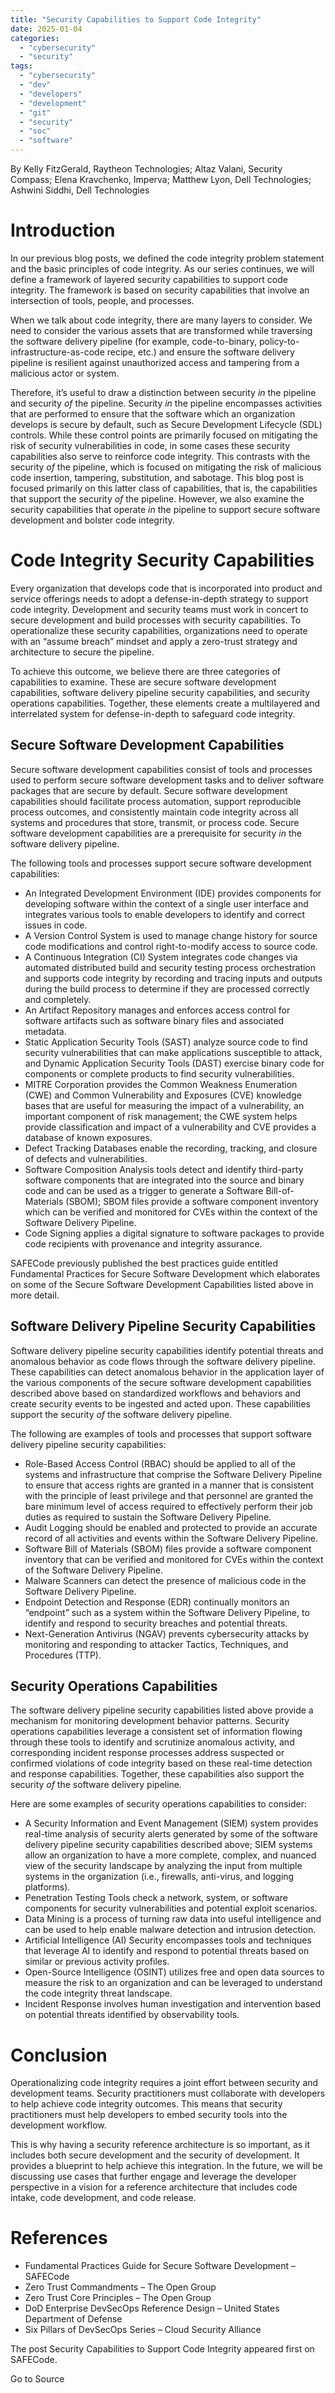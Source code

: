 ```yaml
---
title: "Security Capabilities to Support Code Integrity"
date: 2025-01-04
categories: 
  - "cybersecurity"
  - "security"
tags: 
  - "cybersecurity"
  - "dev"
  - "developers"
  - "development"
  - "git"
  - "security"
  - "soc"
  - "software"
---
```


By Kelly FitzGerald, Raytheon Technologies; Altaz Valani, Security Compass; Elena Kravchenko, Imperva; Matthew Lyon, Dell Technologies; Ashwini Siddhi, Dell Technologies

# Introduction

In our previous blog posts, we defined the code integrity problem statement and the basic principles of code integrity. As our series continues, we will define a framework of layered security capabilities to support code integrity. The framework is based on security capabilities that involve an intersection of tools, people, and processes.

When we talk about code integrity, there are many layers to consider. We need to consider the various assets that are transformed while traversing the software delivery pipeline (for example, code-to-binary, policy-to-infrastructure-as-code recipe, etc.) and ensure the software delivery pipeline is resilient against unauthorized access and tampering from a malicious actor or system.

Therefore, it’s useful to draw a distinction between security _in_ the pipeline and security _of_ the pipeline. Security _in_ the pipeline encompasses activities that are performed to ensure that the software which an organization develops is secure by default, such as Secure Development Lifecycle (SDL) controls. While these control points are primarily focused on mitigating the risk of security vulnerabilities in code, in some cases these security capabilities also serve to reinforce code integrity. This contrasts with the security _of_ the pipeline, which is focused on mitigating the risk of malicious code insertion, tampering, substitution, and sabotage. This blog post is focused primarily on this latter class of capabilities, that is, the capabilities that support the security _of_ the pipeline. However, we also examine the security capabilities that operate _in_ the pipeline to support secure software development and bolster code integrity.

# Code Integrity Security Capabilities

Every organization that develops code that is incorporated into product and service offerings needs to adopt a defense-in-depth strategy to support code integrity. Development and security teams must work in concert to secure development and build processes with security capabilities. To operationalize these security capabilities, organizations need to operate with an “assume breach” mindset and apply a zero-trust strategy and architecture to secure the pipeline.

To achieve this outcome, we believe there are three categories of capabilities to examine. These are secure software development capabilities, software delivery pipeline security capabilities, and security operations capabilities. Together, these elements create a multilayered and interrelated system for defense-in-depth to safeguard code integrity.

## Secure Software Development Capabilities

Secure software development capabilities consist of tools and processes used to perform secure software development tasks and to deliver software packages that are secure by default. Secure software development capabilities should facilitate process automation, support reproducible process outcomes, and consistently maintain code integrity across all systems and procedures that store, transmit, or process code. Secure software development capabilities are a prerequisite for security _in_ the software delivery pipeline.

The following tools and processes support secure software development capabilities:

- An Integrated Development Environment (IDE) provides components for developing software within the context of a single user interface and integrates various tools to enable developers to identify and correct issues in code.
- A Version Control System is used to manage change history for source code modifications and control right-to-modify access to source code.
- A Continuous Integration (CI) System integrates code changes via automated distributed build and security testing process orchestration and supports code integrity by recording and tracing inputs and outputs during the build process to determine if they are processed correctly and completely.
- An Artifact Repository manages and enforces access control for software artifacts such as software binary files and associated metadata.
- Static Application Security Tools (SAST) analyze source code to find security vulnerabilities that can make applications susceptible to attack, and Dynamic Application Security Tools (DAST) exercise binary code for components or complete products to find security vulnerabilities.
- MITRE Corporation provides the Common Weakness Enumeration (CWE) and Common Vulnerability and Exposures (CVE) knowledge bases that are useful for measuring the impact of a vulnerability, an important component of risk management; the CWE system helps provide classification and impact of a vulnerability and CVE provides a database of known exposures.
- Defect Tracking Databases enable the recording, tracking, and closure of defects and vulnerabilities.
- Software Composition Analysis tools detect and identify third-party software components that are integrated into the source and binary code and can be used as a trigger to generate a Software Bill-of-Materials (SBOM); SBOM files provide a software component inventory which can be verified and monitored for CVEs within the context of the Software Delivery Pipeline.
- Code Signing applies a digital signature to software packages to provide code recipients with provenance and integrity assurance.

SAFECode previously published the best practices guide entitled Fundamental Practices for Secure Software Development which elaborates on some of the Secure Software Development Capabilities listed above in more detail.

## Software Delivery Pipeline Security Capabilities

Software delivery pipeline security capabilities identify potential threats and anomalous behavior as code flows through the software delivery pipeline. These capabilities can detect anomalous behavior in the application layer of the various components of the secure software development capabilities described above based on standardized workflows and behaviors and create security events to be ingested and acted upon. These capabilities support the security _of_ the software delivery pipeline.

The following are examples of tools and processes that support software delivery pipeline security capabilities:

- Role-Based Access Control (RBAC) should be applied to all of the systems and infrastructure that comprise the Software Delivery Pipeline to ensure that access rights are granted in a manner that is consistent with the principle of least privilege and that personnel are granted the bare minimum level of access required to effectively perform their job duties as required to sustain the Software Delivery Pipeline.
- Audit Logging should be enabled and protected to provide an accurate record of all activities and events within the Software Delivery Pipeline.
- Software Bill of Materials (SBOM) files provide a software component inventory that can be verified and monitored for CVEs within the context of the Software Delivery Pipeline.
- Malware Scanners can detect the presence of malicious code in the Software Delivery Pipeline.
- Endpoint Detection and Response (EDR) continually monitors an “endpoint” such as a system within the Software Delivery Pipeline, to identify and respond to security breaches and potential threats.
- Next-Generation Antivirus (NGAV) prevents cybersecurity attacks by monitoring and responding to attacker Tactics, Techniques, and Procedures (TTP).

## Security Operations Capabilities

The software delivery pipeline security capabilities listed above provide a mechanism for monitoring development behavior patterns. Security operations capabilities leverage a consistent set of information flowing through these tools to identify and scrutinize anomalous activity, and corresponding incident response processes address suspected or confirmed violations of code integrity based on these real-time detection and response capabilities. Together, these capabilities also support the security _of_ the software delivery pipeline.

Here are some examples of security operations capabilities to consider:

- A Security Information and Event Management (SIEM) system provides real-time analysis of security alerts generated by some of the software delivery pipeline security capabilities described above; SIEM systems allow an organization to have a more complete, complex, and nuanced view of the security landscape by analyzing the input from multiple systems in the organization (i.e., firewalls, anti-virus, and logging platforms).
- Penetration Testing Tools check a network, system, or software components for security vulnerabilities and potential exploit scenarios.
- Data Mining is a process of turning raw data into useful intelligence and can be used to help enable malware detection and intrusion detection.
- Artificial Intelligence (AI) Security encompasses tools and techniques that leverage AI to identify and respond to potential threats based on similar or previous activity profiles.
- Open-Source Intelligence (OSINT) utilizes free and open data sources to measure the risk to an organization and can be leveraged to understand the code integrity threat landscape.
- Incident Response involves human investigation and intervention based on potential threats identified by observability tools.

# Conclusion

Operationalizing code integrity requires a joint effort between security and development teams. Security practitioners must collaborate with developers to help achieve code integrity outcomes. This means that security practitioners must help developers to embed security tools into the development workflow.

This is why having a security reference architecture is so important, as it includes both secure development and the security of development. It provides a blueprint to help achieve this integration. In the future, we will be discussing use cases that further engage and leverage the developer perspective in a vision for a reference architecture that includes code intake, code development, and code release.

# References

- Fundamental Practices Guide for Secure Software Development – SAFECode
- Zero Trust Commandments – The Open Group
- Zero Trust Core Principles – The Open Group
- DoD Enterprise DevSecOps Reference Design – United States Department of Defense
- Six Pillars of DevSecOps Series – Cloud Security Alliance

The post Security Capabilities to Support Code Integrity appeared first on SAFECode.

Go to Source
